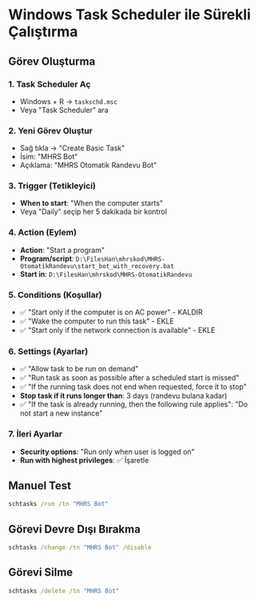 # Windows Task Scheduler ile Sürekli Çalıştırma

## Görev Oluşturma

### 1. Task Scheduler Aç
- Windows + R → `taskschd.msc`
- Veya "Task Scheduler" ara

### 2. Yeni Görev Oluştur
- Sağ tıkla → "Create Basic Task"
- İsim: "MHRS Bot"
- Açıklama: "MHRS Otomatik Randevu Bot"

### 3. Trigger (Tetikleyici)
- **When to start**: "When the computer starts"
- Veya "Daily" seçip her 5 dakikada bir kontrol

### 4. Action (Eylem)
- **Action**: "Start a program"
- **Program/script**: `D:\FilesHan\mhrskod\MHRS-OtomatikRandevu\start_bot_with_recovery.bat`
- **Start in**: `D:\FilesHan\mhrskod\MHRS-OtomatikRandevu`

### 5. Conditions (Koşullar)
- ✅ "Start only if the computer is on AC power" - KALDIR
- ✅ "Wake the computer to run this task" - EKLE
- ✅ "Start only if the network connection is available" - EKLE

### 6. Settings (Ayarlar)
- ✅ "Allow task to be run on demand"
- ✅ "Run task as soon as possible after a scheduled start is missed"
- ✅ "If the running task does not end when requested, force it to stop"
- **Stop task if it runs longer than**: 3 days (randevu bulana kadar)
- ✅ "If the task is already running, then the following rule applies": "Do not start a new instance"

### 7. İleri Ayarlar
- **Security options**: "Run only when user is logged on"
- **Run with highest privileges**: ✅ İşaretle

## Manuel Test
```cmd
schtasks /run /tn "MHRS Bot"
```

## Görevi Devre Dışı Bırakma
```cmd
schtasks /change /tn "MHRS Bot" /disable
```

## Görevi Silme
```cmd
schtasks /delete /tn "MHRS Bot"
```
